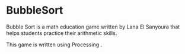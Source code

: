 # BubbleSort
Bubble Sort is a math education game written by Lana El Sanyoura that helps students practice their arithmetic skills. 

This game is written using Processing .
